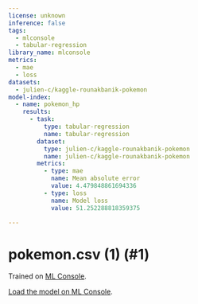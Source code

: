 ```yaml
---
license: unknown
inference: false
tags:
  - mlconsole
  - tabular-regression
library_name: mlconsole
metrics:
  - mae
  - loss
datasets:
  - julien-c/kaggle-rounakbanik-pokemon
model-index:
  - name: pokemon_hp
    results:
      - task:
          type: tabular-regression
          name: tabular-regression
        dataset:
          type: julien-c/kaggle-rounakbanik-pokemon
          name: julien-c/kaggle-rounakbanik-pokemon
        metrics:
          - type: mae
            name: Mean absolute error
            value: 4.479848861694336
          - type: loss
            name: Model loss
            value: 51.252288818359375

---
```


# pokemon.csv (1) (#1)
Trained on [ML Console](https://mlconsole.com).

[Load the model on ML Console](https://mlconsole.com/model/hf/halflings/pokemon_hp).
